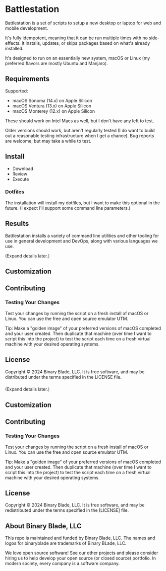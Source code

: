 # Battlestation

Battlestation is a set of scripts to setup a new desktop or laptop for web and mobile development.

It's fully idempotent, meaning that it can be run multiple times with no side-effects. It installs, updates, or skips packages based on what's already installed.

It's designed to run on an essentially new system, macOS or Linux (my preferred flavors are mostly Ubuntu and Manjaro).

## Requirements

Supported:

- macOS Sonoma (14.x) on Apple Silicon
- macOS Ventura (13.x) on Apple Silicon
- macOS Monterey (12.x) on Apple Silicon


These should work on Intel Macs as well, but I don't have any left to test.

Older versions should work, but aren't regularly tested (I do want to build out a reasonable testing infrastructure when I get a chance). Bug reports are welcome; but may take a while to test.

## Install

- Download
- Review
- Execute

### Dotfiles

The installation will install my dotfiles, but I want to make this optional in the future. (I expect I'll support some command line parameters.)

## Results

Battlestation installs a variety of command line utilities and other tooling for use in general development and DevOps, along with various languages we use. 

(Expand details later.)

## Customization

## Contributing

### Testing Your Changes

Test your changes by running the script on a fresh install of macOS or Linux. You can use the free and open source emulator UTM.

Tip: Make a "golden image" of your preferred versions of macOS completed and your user created. Then duplicate that machine (over time I want to script this into the project) to test the script each time on a fresh virtual machine with your desired operating systems.

## License

Copyright © 2024 Binary Blade, LLC. It is free software, and may be distributed under the terms specified in the LICENSE file.

### 
(Expand details later.)

## Customization

## Contributing

### Testing Your Changes

Test your changes by running the script on a fresh install of macOS or Linux. You can use the free and open source emulator UTM.

Tip: Make a "golden image" of your preferred versions of macOS completed and your user created. Then duplicate that machine (over time I want to script this into the project) to test the script each time on a fresh virtual machine with your desired operating systems.

## License

Copyright © 2024 Binary Blade, LLC. It is free software, and may be redistributed under the terms specified in the [LICENSE] file.

## About Binary Blade, LLC

This repo is maintained and funded by Binary Blade, LLC. The names and logos for binaryblade are trademarks of Binary BLade, LLC.

We love open source software! See our other projects and please consider hiring us to help develop your open source (or closed source) portfolio. In modern society, every company is a software company.
 
